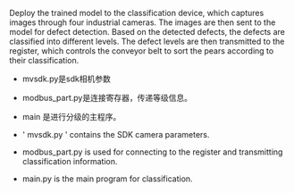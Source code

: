 Deploy the trained model to the classification device, which captures images through four industrial cameras. The images are then sent to the model for defect detection. Based on the detected defects, the defects are classified into different levels. The defect levels are then transmitted to the register, which controls the conveyor belt to sort the pears according to their classification.

* mvsdk.py是sdk相机参数
* modbus_part.py是连接寄存器，传递等级信息。
* main 是进行分级的主程序。

* ' mvsdk.py ' contains the SDK camera parameters.
* modbus_part.py is used for connecting to the register and transmitting classification information.
* main.py is the main program for classification.
